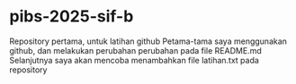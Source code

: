 # pibs-2025-sif-b
Repository pertama, untuk latihan github
Petama-tama saya menggunakan github, dan melakukan perubahan perubahan pada file README.md
Selanjutnya saya akan mencoba menambahkan file latihan.txt pada repository
